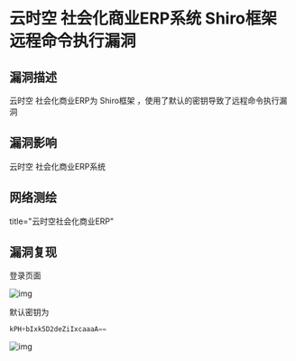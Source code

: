 # 云时空 社会化商业ERP系统 Shiro框架 远程命令执行漏洞

## 漏洞描述

云时空 社会化商业ERP为 Shiro框架 ，使用了默认的密钥导致了远程命令执行漏洞

## 漏洞影响

<a-checkbox checked>云时空 社会化商业ERP系统</a-checkbox></br>

## 网络测绘

<a-checkbox checked>title="云时空社会化商业ERP"</a-checkbox></br>

## 漏洞复现

登录页面

![img](/assets/PeiQi-Wiki/img/1630040977210-31a0a314-667a-4cbe-9a9b-dce153582ee0.png)

默认密钥为

```python
kPH+bIxk5D2deZiIxcaaaA==
```

![img](/assets/PeiQi-Wiki/img/1637636672230-b71aefa7-2e4c-42b8-84b1-c26316f38322.png)